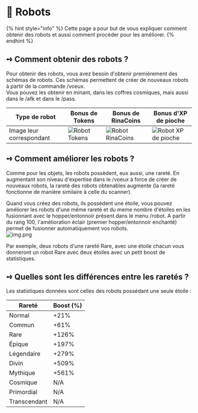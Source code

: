 # 🤖 Robots

{% hint style="info" %}
Cette page a pour but de vous expliquer comment obtenir des robots et aussi comment procéder pour les améliorer.
{% endhint %}

## **➺** Comment obtenir des robots ?

Pour obtenir des robots, vous avez besoin d'obtenir premièrement des schémas de robots. Ces schémas permettent de créer de nouveaux robots à partir de la commande /voeux.\
Vous pouvez les obtenir en minant, dans les coffres cosmiques, mais aussi dans le /afk et dans le /pass.

| Type de robot            | Bonus de Tokens                                        | Bonus de RinaCoins                                     | Bonus d'XP de pioche                                      |
| ------------------------ | ------------------------------------------------------ | ------------------------------------------------------ | --------------------------------------------------------- |
| Image leur correspondant | ![Robot Tokens](../ressources/robots/robot\_token.PNG) | ![Robot RinaCoins](../ressources/robots/robot\_rc.PNG) | ![Robot XP de pioche](../ressources/robots/robot\_xp.PNG) |

## **➺** Comment améliorer les robots ?

Comme pour les objets, les robots possèdent, eux aussi, une rareté. En augmentant son niveau d'expertise dans le /voeux à force de créer de nouveaux robots, la rareté des robots obtenables augmente (la rareté fonctionne de manière similaire à celle du scanner).

Quand vous créez des robots, ils possèdent une étoile, vous pouvez améliorer les robots d'une même rareté et du meme nombre d'étoiles en les fusionnant avec le hopper/entonnoir présent dans le menu /robot. A partir du rang 100, l'amélioration éclair (premier hopper/entonnoir enchanté) permet de fusionner automatiquement vos robots.\
![img.png](../ressources/robots/robot\_menu.PNG)

Par exemple, deux robots d'une rareté Rare, avec une étoile chacun vous donneront un robot Rare avec deux étoiles avec un petit boost de statistiques.

## **➺** Quelles sont les différences entre les raretés ?

Les statistiques données sont celles des robots possédant une seule étoile :

| Rareté       | Boost (%) |
| ------------ | --------- |
| Normal       | +21%      |
| Commun       | +61%      |
| Rare         | +126%     |
| Épique       | +197%     |
| Légendaire   | +279%     |
| Divin        | +509%     |
| Mythique     | +561%     |
| Cosmique     | N/A       |
| Primordial   | N/A       |
| Transcendant | N/A       |

